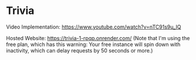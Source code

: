 # Trivia
 
Video Implementation: https://www.youtube.com/watch?v=nTC91s9u_IQ

Hosted Website: https://trivia-1-rpqp.onrender.com/ (Note that I'm using the free plan, which has this warning: Your free instance will spin down with inactivity, which can delay requests by 50 seconds or more.)
